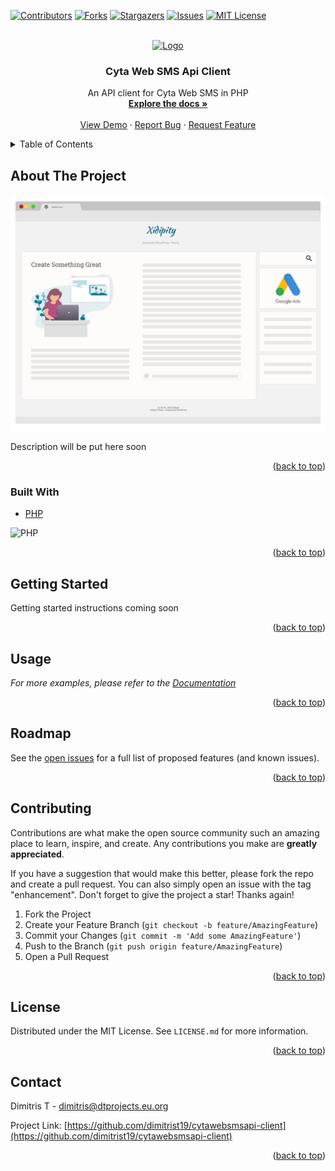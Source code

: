 <div id="top"></div>

[![Contributors][contributors-shield]][contributors-url]
[![Forks][forks-shield]][forks-url]
[![Stargazers][stars-shield]][stars-url]
[![Issues][issues-shield]][issues-url]
[![MIT License][license-shield]][license-url]



<!-- PROJECT LOGO -->
<br />
<div align="center">
  <a href="https://github.com/dimitrist19/cytawebsmsapi-client">
    <img src="https://www.cyta.com.cy/mp/informational/images/logos/vodafone-g.png" alt="Logo">
  </a>

<h3 align="center">Cyta Web SMS Api Client</h3>

  <p align="center">
    An API client for Cyta Web SMS in PHP
    <br />
    <a href="https://github.com/dimitrist19/cytawebsmsapi-client/wiki"><strong>Explore the docs »</strong></a>
    <br />
    <br />
    <a href="https://dtprojects.eu.org/cytawebsmsapi-client/">View Demo</a>
    ·
    <a href="https://github.com/dimitrist19/cytawebsmsapi-client/issues">Report Bug</a>
    ·
    <a href="https://github.com/dimitrist19/cytawebsmsapi-client/issues">Request Feature</a>
  </p>
</div>



<!-- TABLE OF CONTENTS -->
<details>
  <summary>Table of Contents</summary>
  <ol>
    <li>
      <a href="#about-the-project">About The Project</a>
      <ul>
        <li><a href="#built-with">Built With</a></li>
      </ul>
    </li>
    <li>
      <a href="#getting-started">Getting Started</a>
      <ul>
        <li><a href="#prerequisites">Prerequisites</a></li>
        <li><a href="#installation">Installation</a></li>
      </ul>
    </li>
    <li><a href="#usage">Usage</a></li>
    <li><a href="#roadmap">Roadmap</a></li>
    <li><a href="#contributing">Contributing</a></li>
    <li><a href="#license">License</a></li>
    <li><a href="#contact">Contact</a></li>
  </ol>
</details>



<!-- ABOUT THE PROJECT -->
## About The Project

[![Product Name Screen Shot][product-screenshot]]()

Description will be put here soon

<p align="right">(<a href="#top">back to top</a>)</p>



### Built With

* [PHP](https://php.net) 

<img src="https://upload.wikimedia.org/wikipedia/commons/thumb/2/27/PHP-logo.svg/2560px-PHP-logo.svg.png" alt="PHP" height="10%" width="10%">

<p align="right">(<a href="#top">back to top</a>)</p>



<!-- GETTING STARTED -->
## Getting Started

Getting started instructions coming soon

<p align="right">(<a href="#top">back to top</a>)</p>



<!-- USAGE EXAMPLES -->
## Usage

_For more examples, please refer to the [Documentation](https://example.com)_

<p align="right">(<a href="#top">back to top</a>)</p>



<!-- ROADMAP -->
## Roadmap

See the [open issues](https://github.com/github_username/repo_name/issues) for a full list of proposed features (and known issues).

<p align="right">(<a href="#top">back to top</a>)</p>



<!-- CONTRIBUTING -->
## Contributing

Contributions are what make the open source community such an amazing place to learn, inspire, and create. Any contributions you make are **greatly appreciated**.

If you have a suggestion that would make this better, please fork the repo and create a pull request. You can also simply open an issue with the tag "enhancement".
Don't forget to give the project a star! Thanks again!

1. Fork the Project
2. Create your Feature Branch (`git checkout -b feature/AmazingFeature`)
3. Commit your Changes (`git commit -m 'Add some AmazingFeature'`)
4. Push to the Branch (`git push origin feature/AmazingFeature`)
5. Open a Pull Request

<p align="right">(<a href="#top">back to top</a>)</p>



<!-- LICENSE -->
## License

Distributed under the MIT License. See `LICENSE.md` for more information.

<p align="right">(<a href="#top">back to top</a>)</p>



<!-- CONTACT -->
## Contact

Dimitris T - dimitris@dtprojects.eu.org

Project Link: [https://github.com/dimitrist19/cytawebsmsapi-client](https://github.com/dimitrist19/cytawebsmsapi-client)

<p align="right">(<a href="#top">back to top</a>)</p>



<!-- MARKDOWN LINKS & IMAGES -->
<!-- https://www.markdownguide.org/basic-syntax/#reference-style-links -->
[contributors-shield]: https://img.shields.io/github/contributors/dimitrist19/cytawebsmsapi-client.svg?style=for-the-badge
[contributors-url]: https://github.com/dimitrist19/cytawebsmsapi-client/graphs/contributors
[forks-shield]: https://img.shields.io/github/forks/dimitrist19/cytawebsmsapi-client.svg?style=for-the-badge
[forks-url]: https://github.com/dimitrist19/cytawebsmsapi-client/network/members
[stars-shield]: https://img.shields.io/github/stars/dimitrist19/cytawebsmsapi-client.svg?style=for-the-badge
[stars-url]: https://github.com/dimitrist19/cytawebsmsapi-client/stargazers
[issues-shield]: https://img.shields.io/github/issues/dimitrist19/cytawebsmsapi-client.svg?style=for-the-badge
[issues-url]: https://github.com/dimitrist19/cytawebsmsapi-client/issues
[license-shield]: https://img.shields.io/github/license/dimitrist19/cytawebsmsapi-client.svg?style=for-the-badge
[license-url]: https://github.com/dimitrist19/cytawebsmsapi-client/blob/master/LICENSE.md
[product-screenshot]: https://raw.githubusercontent.com/othneildrew/Best-README-Template/master/images/screenshot.png
